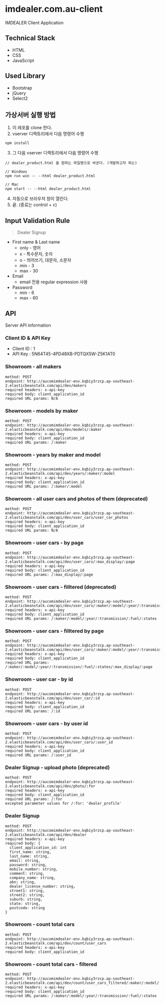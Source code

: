 # imdealer.com.au-client
IMDEALER Client Application

## Technical Stack
- HTML
- CSS
- JavaScript

## Used Library
- Bootstrap
- jQuery
- Select2

## 가상서버 실행 방법
1. 이 레포를 clone 한다.
2. vserver 디렉토리에서 다음 명령어 수행
```
npm install
```
3. 그 다음 vserver 디렉토리에서 다음 명령어 수행
```
// dealer_product.html 을 원하는 파일명으로 바꾼다. (개발하고자 하는)

// Windows
npm run win -- --html dealer_product.html

// Mac
npm start -- --html dealer_product.html
```
4. 자동으로 브라우저 창이 열린다.
5. 끝. (종료는 control + c)

## Input Validation Rule
> Dealer Signup
- First name & Last name
  - only - 영어
  - x - 특수문자, 숫자
  - o - 띄어쓰기, 대문자, 소문자
  - min - 3
  - max - 30
- Email
  - email 전용 regular expression 사용
- Password
  - min - 6
  - max - 60

## API
Server API information

### Client ID & API Key
- Client ID : 1
- API Key : 5N64T45-4PD48XB-PDTQX5W-Z5K1AT0

### Showroom - all makers
```
method: POST
endpoint: http://aucomimdealer-env.kqbiy3rzcp.ap-southeast-2.elasticbeanstalk.com/api/dev/makers
required headers: x-api-key
required body: client_application_id
required URL params: N/A
```

### Showroom - models by maker
```
method: POST
endpoint: http://aucomimdealer-env.kqbiy3rzcp.ap-southeast-2.elasticbeanstalk.com/api/dev/models/:maker
required headers: x-api-key
required body: client_application_id
required URL params: /:maker
```

### Showroom - years by maker and model
```
method: POST
endpoint: http://aucomimdealer-env.kqbiy3rzcp.ap-southeast-2.elasticbeanstalk.com/api/dev/years/:maker/:model
required headers: x-api-key
required body: client_application_id
required URL params: /:maker/:model
```

### Showroom - all user cars and photos of them (deprecated)
```
method: POST
endpoint: http://aucomimdealer-env.kqbiy3rzcp.ap-southeast-2.elasticbeanstalk.com/api/dev/user_cars/user_car_photos
required headers: x-api-key
required body: client_application_id
required URL params: N/A
```

### Showroom - user cars - by page
```
method: POST
endpoint: http://aucomimdealer-env.kqbiy3rzcp.ap-southeast-2.elasticbeanstalk.com/api/dev/user_cars/:max_display/:page
required headers: x-api-key
required body: client_application_id
required URL params: /:max_display/:page
```

### Showroom - user cars - filltered (deprecated)
```
method: POST
endpoint: http://aucomimdealer-env.kqbiy3rzcp.ap-southeast-2.elasticbeanstalk.com/api/dev/user_cars/:maker/:model/:year/:transmission/:fuel/:states
required headers: x-api-key
required body: client_application_id
required URL params: /:maker/:model/:year/:transmission/:fuel/:states
```

### Showroom - user cars - filltered by page
```
method: POST
endpoint: http://aucomimdealer-env.kqbiy3rzcp.ap-southeast-2.elasticbeanstalk.com/api/dev/user_cars/:maker/:model/:year/:transmission/:fuel/:states/:max_display/:page
required headers: x-api-key
required body: client_application_id
required URL params: /:maker/:model/:year/:transmission/:fuel/:states/:max_display/:page
```

### Showroom - user car - by id
```
method: POST
endpoint: http://aucomimdealer-env.kqbiy3rzcp.ap-southeast-2.elasticbeanstalk.com/api/dev/user_car/:id
required headers: x-api-key
required body: client_application_id
required URL params: /:id
```

### Showroom - user cars - by user id 
```
method: POST
endpoint: http://aucomimdealer-env.kqbiy3rzcp.ap-southeast-2.elasticbeanstalk.com/api/dev/user_cars/:user_id
required headers: x-api-key
required body: client_application_id
required URL params: /:user_id
```

### Dealer Signup - upload photo (deprecated)
```
method: POST
endpoint: http://aucomimdealer-env.kqbiy3rzcp.ap-southeast-2.elasticbeanstalk.com/api/dev/photo/:for
required headers: x-api-key
required body: client_application_id
required URL params: /:for
excepted parameter values for /:for: 'dealer_profile'
```

### Dealer Signup
```
method: POST
endpoint: http://aucomimdealer-env.kqbiy3rzcp.ap-southeast-2.elasticbeanstalk.com/api/dev/dealer
required headers: x-api-key
required body: {
  client_application_id: int
  first_name: string,
  last_name: string,
  email: string,
  password: string,
  mobile_number: string,
  comment: string,
  company_name: string,
  abn: string,
  dealer_license_number: string,
  street1: string,
  street2: string,
  suburb: string,
  state: string,
  postcode: string
}
```

### Showroom - count total cars
```
method: POST
endpoint: http://aucomimdealer-env.kqbiy3rzcp.ap-southeast-2.elasticbeanstalk.com/api/dev/count/user_cars
required headers: x-api-key
required body: client_application_id
```

### Showroom - count total cars - filtered
```
method: POST
endpoint: http://aucomimdealer-env.kqbiy3rzcp.ap-southeast-2.elasticbeanstalk.com/api/dev/count/user_cars_filtered/:maker/:model/:year/:transmission/:fuel/:states
required headers: x-api-key
required body: client_application_id
required URL params: /:maker/:model/:year/:transmission/:fuel/:states
```